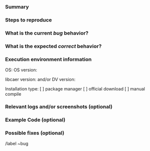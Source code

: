 <!--
Please read this!

Before opening a new issue, make sure to search for keywords in the issues
filtered by the "bug" label:

- https://gitlab.com/inivation/dv/libcaer/issues?label_name[]=bug

and verify the issue you're about to submit isn't a duplicate.
-->

### Summary

<!--
Summarize the bug encountered concisely.
-->

### Steps to reproduce

<!--
How one can reproduce the issue - this is very important, please add
the exact steps, including commands and/or screenshots, config files.
-->

### What is the current *bug* behavior?

<!--
What actually happens for you.
-->

### What is the expected *correct* behavior?

<!--
What you expect to happen instead.
-->

### Execution environment information

<!--
Information about your environment and the system you're running on.
-->

OS:
OS version:

libcaer version:
and/or
DV version:

Installation type:
 [ ] package manager
 [ ] official download
 [ ] manual compile

### Relevant logs and/or screenshots (optional)

<!--
Paste any relevant logs - please use code blocks (```) to format console output,
logs, and code, as it's tough to read otherwise.
-->

### Example Code (optional)

<!--
If possible, please create a minimal example that shows the problem, and post the code here,
please use code blocks (```) to format the code, or link to a repository which contains it.
-->

### Possible fixes (optional)

<!--
If you can, link to the line of code that might be responsible for the problem,
or propose ways to fix the issue, do so here.
-->

/label ~bug
